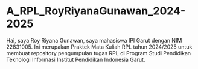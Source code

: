 # A_RPL_RoyRiyanaGunawan_2024-2025
Hai, saya Roy Riyana Gunawan, saya mahasiswa IPI Garut dengan NIM 22831005.
Ini merupakan Praktek Mata Kuliah RPL tahun 2024/2025 untuk membuat repository pengumpulan tugas RPL di Program Studi Pendidikan Teknologi Informasi Institut Pendidikan Indonesia Garut.
